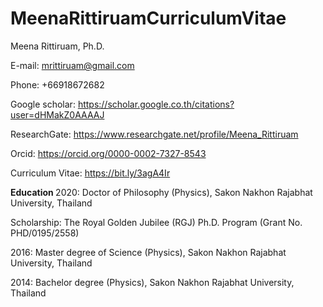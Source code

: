 # MeenaRittiruamCurriculumVitae
Meena Rittiruam, Ph.D. 

E-mail: mrittiruam@gmail.com

Phone: +66918672682 

Google scholar: https://scholar.google.co.th/citations?user=dHMakZ0AAAAJ  

ResearchGate: https://www.researchgate.net/profile/Meena_Rittiruam 

Orcid: https://orcid.org/0000-0002-7327-8543   

Curriculum Vitae: https://bit.ly/3agA4Ir

<b> Education </b>
2020: Doctor of Philosophy (Physics), Sakon Nakhon Rajabhat University, Thailand

Scholarship: The Royal Golden Jubilee (RGJ) Ph.D. Program (Grant No. PHD/0195/2558)

2016: Master degree of Science (Physics), Sakon Nakhon Rajabhat University, Thailand

2014: Bachelor degree (Physics), Sakon Nakhon Rajabhat University, Thailand



